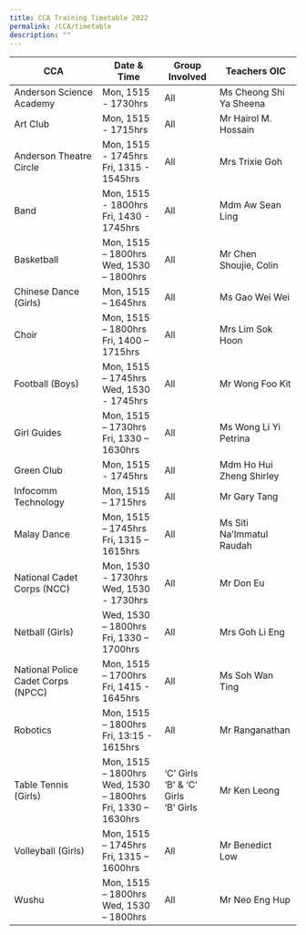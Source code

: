 ```yaml
---
title: CCA Training Timetable 2022
permalink: /CCA/timetable
description: ""
---
```



| CCA | Date & Time | Group Involved | Teachers OIC |
| -------- | -------- | -------- | -------- | 
| Anderson Science Academy| Mon, 1515 - 1730hrs	| All| Ms Cheong Shi Ya Sheena
|Art Club|Mon, 1515 - 1715hrs|All|Mr Hairol M. Hossain
|Anderson Theatre Circle|Mon, 1515 - 1745hrs <br> Fri,    1315 - 1545hrs|All|Mrs Trixie Goh
|Band|Mon, 1515 - 1800hrs<br>Fri,    1430 - 1745hrs	|All|Mdm Aw Sean Ling
|Basketball|Mon, 1515 – 1800hrs<br>Wed, 1530 – 1800hrs| All| Mr Chen Shoujie, Colin
|Chinese Dance (Girls)|Mon, 1515 – 1645hrs|All|Ms Gao Wei Wei
|Choir|Mon, 1515 – 1800hrs<br>Fri, 1400 – 1715hrs|All|Mrs Lim Sok Hoon
|Football (Boys)|Mon, 1515 – 1745hrs<br>Wed, 1530 - 1745hrs|All|Mr Wong Foo Kit
|Girl Guides|Mon, 1515 – 1730hrs<br>Fri, 1330 – 1630hrs	|All|Ms Wong Li Yi Petrina
|Green Club|Mon, 1515 - 1745hrs|All|Mdm Ho Hui Zheng Shirley
|Infocomm Technology|Mon, 1515 – 1715hrs|All|Mr Gary Tang
|Malay Dance|Mon, 1515 – 1745hrs<br>Fri, 1315 – 1615hrs|All|Ms Siti Na’Immatul Raudah
|National Cadet Corps (NCC)|Mon, 1530 - 1730hrs<br>Wed, 1530 - 1730hrs|All|Mr Don Eu
|Netball (Girls)|Wed, 1530 – 1800hrs<br>Fri, 1330 – 1700hrs|All|Mrs Goh Li Eng
|National Police Cadet Corps (NPCC)|Mon, 1515 – 1700hrs<br>Fri, 1415 - 1645hrs|All|Ms Soh Wan Ting
|Robotics|Mon, 1515 – 1800hrs<br>Fri, 13:15 - 1615hrs|All|Mr Ranganathan
|Table Tennis (Girls)|Mon, 1515 – 1800hrs<br>Wed, 1530 – 1800hrs<br>Fri, 1330 – 1630hrs|‘C’ Girls<br>‘B’ & ‘C’ Girls<br>‘B’ Girls|Mr Ken Leong
|Volleyball (Girls)|Mon, 1515 – 1745hrs<br>Fri, 1315 – 1600hrs|All|Mr Benedict Low
|Wushu|Mon, 1515 – 1800hrs<br>Wed, 1530 – 1800hrs|All|Mr Neo Eng Hup